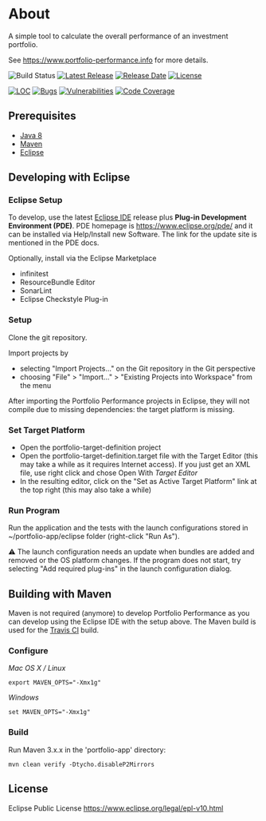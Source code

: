 # About

A simple tool to calculate the overall performance of an investment portfolio.

See https://www.portfolio-performance.info for more details.

![Build Status](https://github.com/buchen/portfolio/workflows/CI/badge.svg) [![Latest Release](https://img.shields.io/github/release/buchen/portfolio.svg)](https://github.com/buchen/portfolio/releases/latest) [![Release Date](https://img.shields.io/github/release-date/buchen/portfolio?color=blue)](https://github.com/buchen/portfolio/releases/latest) [![License](https://img.shields.io/github/license/buchen/portfolio.svg)](https://github.com/buchen/portfolio/blob/master/LICENSE)

[![LOC](https://sonarcloud.io/api/project_badges/measure?project=name.abuchen.portfolio%3Aportfolio-app&metric=ncloc)](https://sonarcloud.io/dashboard?id=name.abuchen.portfolio%3Aportfolio-app) [![Bugs](https://sonarcloud.io/api/project_badges/measure?project=name.abuchen.portfolio%3Aportfolio-app&metric=bugs)](https://sonarcloud.io/project/issues?id=name.abuchen.portfolio%3Aportfolio-app&resolved=false&types=BUG) [![Vulnerabilities](https://sonarcloud.io/api/project_badges/measure?project=name.abuchen.portfolio%3Aportfolio-app&metric=vulnerabilities)](https://sonarcloud.io/project/issues?id=name.abuchen.portfolio%3Aportfolio-app&resolved=false&types=VULNERABILITY) [![Code Coverage](https://sonarcloud.io/api/project_badges/measure?project=name.abuchen.portfolio%3Aportfolio-app&metric=coverage)](https://sonarcloud.io/component_measures?id=name.abuchen.portfolio%3Aportfolio-app&metric=Coverage)

## Prerequisites

* [Java 8](https://www.java.com)
* [Maven](https://maven.apache.org)
* [Eclipse](https://www.eclipse.org)

## Developing with Eclipse

### Eclipse Setup

To develop, use the latest [Eclipse IDE](https://www.eclipse.org/downloads/) release plus **Plug-in Development Environment (PDE)**. PDE homepage is https://www.eclipse.org/pde/ and it can be installed via Help/Install new Software. The link for the update site is mentioned in the PDE docs.

Optionally, install via the Eclipse Marketplace
* infinitest
* ResourceBundle Editor
* SonarLint
* Eclipse Checkstyle Plug-in

### Setup

Clone the git repository.

Import projects by
* selecting "Import Projects..." on the Git repository in the Git perspective
* choosing "File" > "Import..." > "Existing Projects into Workspace" from the menu

After importing the Portfolio Performance projects in Eclipse, they will not compile due to missing dependencies: the target platform is missing.

### Set Target Platform

* Open the portfolio-target-definition project
* Open the portfolio-target-definition.target file with the Target Editor (this may take a while as it requires Internet access). If you just get an XML file, use right click and chose Open With *Target Editor*
* In the resulting editor, click on the "Set as Active Target Platform" link at the top right (this may also take a while)

### Run Program

Run the application and the tests with the launch configurations stored in ~/portfolio-app/eclipse folder (right-click "Run As").

:warning: The launch configuration needs an update when bundles are added and removed or the OS platform changes. If the program does not start, try selecting "Add required plug-ins" in the launch configuration dialog.


## Building with Maven

Maven is not required (anymore) to develop Portfolio Performance as you can develop using the Eclipse IDE with the setup above. The Maven build is used for the [Travis CI](https://travis-ci.org/buchen/portfolio) build.

### Configure

*Mac OS X / Linux*
```
export MAVEN_OPTS="-Xmx1g"
```

*Windows*
```
set MAVEN_OPTS="-Xmx1g"
```

### Build

Run Maven 3.x.x in the 'portfolio-app' directory:

```
mvn clean verify -Dtycho.disableP2Mirrors
```

## License

Eclipse Public License
https://www.eclipse.org/legal/epl-v10.html
